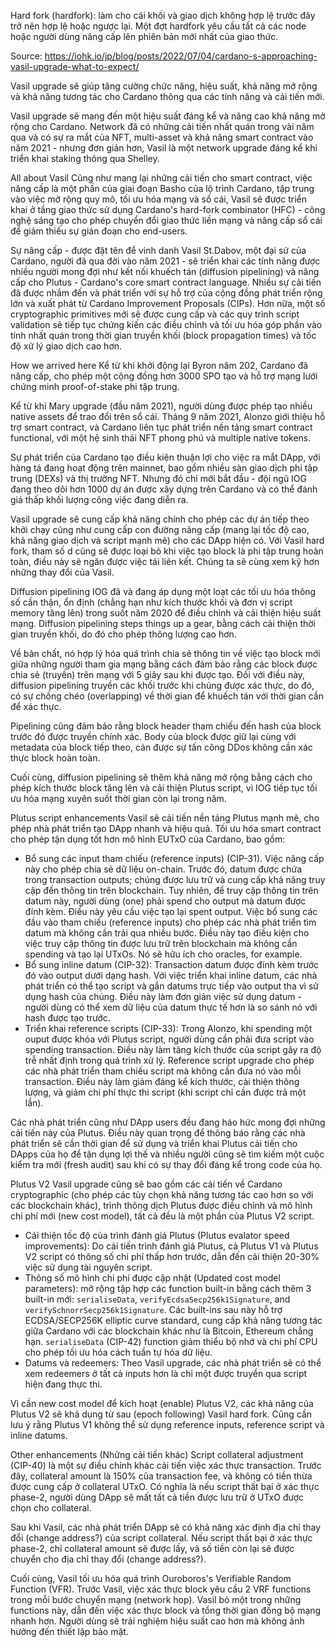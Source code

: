 Hard fork (hardfork): làm cho cái khối và giao dịch không hợp lệ trước đây trở nên hợp lệ hoặc ngược lại. Một đợt hardfork yêu cầu tất cả các node hoặc người dùng nâng cấp lên phiên bản mới nhất của giao thức.

Source: https://iohk.io/jp/blog/posts/2022/07/04/cardano-s-approaching-vasil-upgrade-what-to-expect/

Vasil upgrade sẽ giúp tăng cường chức năng, hiệu suất, khả năng mở rộng và khả năng tương tác cho Cardano thông qua các tính năng và cải tiến mới.

Vasil upgrade sẽ mang đến một hiệu suất đáng kể và nâng cao khả năng mở rộng cho Cardano. Network đã có những cải tiến nhất quán trong vài năm qua và có sự ra mắt của NFT, multi-asset và khả năng smart contract vào năm 2021 - nhưng đơn giản hơn, Vasil là một network upgrade đáng kể khi triển khai staking thông qua Shelley.

All about Vasil
Cũng như mang lại những cải tiến cho smart contract, việc nâng cấp là một phần của giai đoạn Basho của lộ trình Cardano, tập trung vào việc mở rộng quy mô, tối ưu hóa mạng và sổ cái, Vasil sẽ được triển khai ở tầng giao thức sử dụng Cardano's hard-fork combinator (HFC) - công nghệ sáng tạo cho phép chuyển đổi giao thức liền mạng và nâng cấp sổ cái để giảm thiếu sự gián đoạn cho end-users.

Sự nâng cấp - được đặt tên để vinh danh Vasil St.Dabov, một đại sứ của Cardano, người đã qua đời vào năm 2021 - sẽ triển khai các tính năng được nhiều người mong đợi như kết nối khuếch tán (diffusion pipelining) và nâng cấp cho Plutus - Cardano's core smart contract language. Nhiều sự cải tiến đã được nhắm đến và phát triển với sự hỗ trợ của cộng đồng phát triển rộng lớn và xuất phát từ Cardano Improvement Proposals (CIPs). Hơn nữa, một số cryptographic primitives mới sẽ được cung cấp và các quy trình script validation sẽ tiếp tục chứng kiến các điều chỉnh và tối ưu hóa góp phần vào tính nhất quán trong thời gian truyền khối (block propagation times) và tốc độ xử lý giao dịch cao hơn.

How we arrived here
Kể từ khi khởi động lại Byron năm 202, Cardano đã nâng cấp, cho phép một cộng đồng hơn 3000 SPO tạo và hỗ trợ mạng lưới chứng minh proof-of-stake phi tập trung.

Kể từ khi Mary upgrade (đầu năm 2021), người dùng được phép tạo nhiều native assets để trao đổi trên sổ cái. Tháng 9 năm 2021, Alonzo giới thiệu hỗ trợ smart contract, và Cardano liên tục phát triển nền tảng smart contract functional, với một hệ sinh thái NFT phong phú và multiple native tokens.

Sự phát triển của Cardano tạo điều kiện thuận lợi cho việc ra mắt DApp, với hàng tá đang hoạt động trên mainnet, bao gồm nhiều sàn giao dịch phi tập trung (DEXs) và thị trường NFT. Nhưng đó chỉ mới bắt đầu - đội ngũ IOG đang theo dõi hơn 1000 dự án được xây dựng trên Cardano và có thể đánh giá thấp khối lượng công việc đang diễn ra.

Vasil upgrade sẽ cung cấp khả năng chính cho phép các dự án tiếp theo khởi chạy cũng như cung cấp con đường nâng cấp (mang lại tốc độ cao, khả năng giao dịch và script mạnh mẽ) cho các DApp hiện có. Với Vasil hard fork, tham số d cũng sẽ được loại bỏ khi việc tạo block là phi tập trung hoàn toàn, điều này sẽ ngăn được việc tái liên kết. Chúng ta sẽ cùng xem kỹ hơn những thay đổi của Vasil.

Diffusion pipelining
IOG đã và đang áp dụng một loạt các tối ưu hóa thông số cần thận, ổn định (chẳng hạn như kích thước khối và đơn vị script memory tăng lên) trong suốt năm 2020 để điều chỉnh và cải thiện hiệu suất mạng. Diffusion pipelining steps things up a gear, bằng cách cải thiện thời gian truyền khối, do đó cho phép thông lượng cao hơn.

Về bản chất, nó hợp lý hóa quá trình chia sẻ thông tin về việc tạo block mới giữa những người tham gia mạng bằng cách đảm bảo rằng các block được chia sẻ (truyền) trên mạng với 5 giây sau khi được tạo. Đối với điều này, diffusion pipelining truyền các khối trước khi chúng được xác thực, do đó, có sự chồng chéo (overlapping) về thời gian để khuếch tán với thời gian cần để xác thực.

Pipelining cũng đảm bảo rằng block header tham chiếu đến hash của block trước đó được truyền chính xác. Body của block được giữ lại cùng với metadata của block tiếp theo, cản được sự tấn công DDos không cần xác thực block hoàn toàn.

Cuối cùng, diffusion pipelining sẽ thêm khả năng mở rộng bằng cách cho phép kích thước block tăng lên và cải thiện Plutus script, vì IOG tiếp tục tối ưu hóa mạng xuyên suốt thời gian còn lại trong năm.

Plutus script enhancements
Vasil sẽ cải tiến nền tảng Plutus mạnh mẽ, cho phép nhà phát triển tạo DApp nhanh và hiệu quả. Tối ưu hóa smart contract cho phép tận dụng tốt hơn mô hình EUTxO của Cardano, bao gồm:

- Bổ sung các input tham chiếu (reference inputs) (CIP-31). Việc nâng cấp này cho phép chia sẻ dữ liệu on-chain. Trước đó, datum được chứa trong transaction outputs; chúng được lưu trữ và cung cấp khả năng truy cập đến thông tin trên blockchain. Tuy nhiên, để truy cập thông tin trên datum này, người dùng (one) phải spend cho output mà datum được đính kèm. Điều này yêu cầu việc tạo lại spent output. Việc bổ sung các đầu vào tham chiếu (reference inputs) cho phép các nhà phát triển tìm datum mà không cần trải qua nhiều bước. Điều này tạo điều kiện cho việc truy cập thông tin được lưu trữ trên blockchain mà không cần spending và tạo lại UTxOs. Nó sẽ hữu ích cho oracles, for example.
- Bổ sung inline datum (CIP-32): Transaction datum được đính kèm trước đó vào output dưới dạng hash. Với việc triển khai inline datum, các nhà phát triển có thể tạo script và gắn datums trực tiếp vào output tha vì sử dụng hash của chúng. Điều này làm đơn giản việc sử dụng datum - người dùng có thể xem dữ liệu của datum thực tế hơn là so sánh nó với hash được tạo trước.
- Triển khai reference scripts (CIP-33): Trong Alonzo, khi spending một ouput được khóa với Plutus script, người dùng cần phải đưa script vào spending transaction. Điều này làm tăng kích thước của script gây ra độ trễ nhất định trong quá trình xử lý. Reference script upgrade cho phép các nhà phát triển tham chiếu script mà không cần đưa nó vào mỗi transaction. Điều này làm giảm đáng kể kích thước, cài thiện thông lượng, và giảm chi phí thực thi script (khi script chỉ cần được trả một lần).

Các nhà phát triển cũng như DApp users đều đang háo hức mong đợi những cải tiến này của Plutus. Điều này quan trọng để thông báo rằng các nhà phát triển sẽ cần thời gian để sử dụng và triển khai Plutus cải tiến cho DApps của họ để tận dụng lợi thế và nhiều người cũng sẽ tìm kiếm một cuộc kiểm tra mới (fresh audit) sau khi có sự thay đổi đáng kể trong code của họ.

Plutus V2
Vasil upgrade cũng sẽ bao gồm các cải tiến về Cardano cryptographic (cho phép các tùy chọn khả năng tương tác cao hơn so với các blockchain khác), trình thông dịch Plutus được điều chỉnh và mô hình chi phí mới (new cost model), tất cả đều là một phần của Plutus V2 script.

- Cải thiện tốc độ của trình đánh giá Plutus (Plutus evalator speed improvements): Do cải tiến trình đánh giá Plutus, cả Plutus V1 và Plutus V2 script có thông số chi phí thấp hơn trước, dẫn đến cải thiện 20-30% việc sử dụng tài nguyên script.
- Thông số mô hình chi phí được cập nhật (Updated cost model parameters): mở rộng tập hợp các function built-in bằng cách thêm 3 built-in mới: `serialiseData`, `verifyEcdsaSecp256k1Signature`, and `verifySchnorrSecp256k1Signature`. Các built-ins sau này hỗ trợ ECDSA/SECP256K elliptic curve standard, cung cấp khả năng tương tác giữa Cardano với các blockchain khác như là Bitcoin, Ethereum chẳng hạn. `serialiseData` (CIP-42) function giảm thiểu bộ nhớ và chi phí CPU cho phép tối ưu hóa cách tuần tự hóa dữ liệu.
- Datums và redeemers: Theo Vasil upgrade, các nhà phát triển sẽ có thể xem redeemers ở tất cả inputs hơn là chỉ một được truyền qua script hiện đang thực thi.

Vì cần new cost model để kích hoạt (enable) Plutus V2, các khả năng của Plutus V2 sẽ khả dụng từ sau (epoch following) Vasil hard fork. Cũng cần lưu ý rằng Plutus V1 không thể sử dụng reference inputs, reference script và inline datums.

Other enhancements (Những cải tiến khác)
Script collateral adjustment (CIP-40) là một sự điều chỉnh khác cải tiến việc xác thực transaction. Trước đây, collateral amount là 150% của transaction fee, và không có tiền thừa được cung cấp ở collateral UTxO. Có nghĩa là nếu script thất bại ở xác thực phase-2, người dùng DApp sẽ mất tất cả tiền được lưu trữ ở UTxO được chọn cho collateral.

Sau khi Vasil, các nhà phát triển DApp sẽ có khả năng xác định địa chỉ thay đổi (change address?) của script collateral. Nếu script thất bại ở xác thực phase-2, chỉ collateral amount sẽ được lấy, và số tiền còn lại sẽ được chuyển cho địa chỉ thay đổi (change address?).

Cuối cùng, Vasil tối ưu hóa quá trình Ouroboros's Verifiable Random Function (VFR). Trước Vasil, việc xác thực block yêu cầu 2 VRF functions trong mỗi bước chuyển mạng (network hop). Vasil bỏ một trong những functions này, dẫn đến việc xác thực block và tổng thời gian đồng bộ mạng nhanh hơn. Người dùng sẽ trải nghiệm hiệu suất cao hơn mà không ảnh hưởng đến thiết lập bảo mật.
